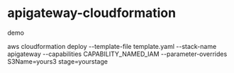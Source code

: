 # apigateway-cloudformation


demo 

aws cloudformation deploy --template-file template.yaml --stack-name apigateway --capabilities CAPABILITY_NAMED_IAM --parameter-overrides S3Name=yours3 stage=yourstage
